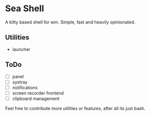 # Sea Shell

A kitty based shell for wm.
Simple, fast and heavily opinionated.

## Utilities

- launcher

## ToDo

- [ ] panel
- [ ] systray
- [ ] notifications
- [ ] screen recorder frontend
- [ ] clipboard management

Feel free to contribute more utilities or features, after all its just bash.
